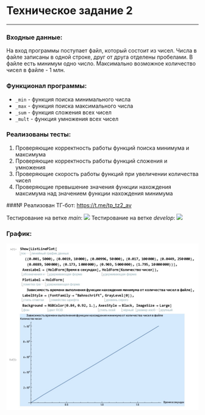 ﻿# Техническое задание 2
***

### Входные данные:
На вход программы поступает файл, который состоит из чисел. Числа в файле записаны в одной строке, друг от друга отделены пробелами.
В файле есть минимум одно число. Максимально возможное количество чисел в файле - 1 млн.


### Функционал программы:
* `_min` - функция поиска минимального числа
* `_max` - функция поиска максимального числа
* `_sum` - функция сложения всех чисел
* `_mult` - функция умножения всех чисел


### Реализованы тесты:
1. Проверяющие корректность работы функций поиска минимума и максимума
2. Проверяющие корректность работы функций сложения и умножения
3. Проверяющие скорость работы функций при увеличении количества чисел
4. Проверяющие превышение значения функции нахождения максимума над значением функции нахождения минимума

###№ Реализован ТГ-бот:
https://t.me/tp_tz2_av

Тестирование на ветке _main_:
![](https://github.com/anlika301/hse_tp_hw_2/actions/workflows/Code_checks.yml/badge.svg?branch=main)
Тестирование на ветке _develop_:
![](https://github.com/anlika301/hse_tp_hw_2/actions/workflows/Code_checks.yml/badge.svg?branch=develop)

### График:
![alt text][logo]

[logo]: https://github.com/anlika301/hse_tp_hw_2/blob/062901d943cdfc03621ea59987263779eb186788/Grafic.jpg
